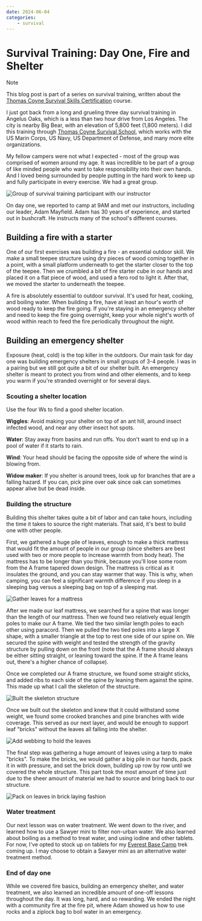 ```yaml
---
date: 2024-06-04
categories: 
    - survival
---
```


# Survival Training: Day One, Fire and Shelter

> [!NOTE] 
> This blog post is part of a series on survival training, written about the [Thomas Coyne Survival Skills Certification](https://www.californiasurvivaltraining.com/basic-survival-skills-certification-course) course. 

I just got back from a long and grueling three day survival training in Angelus Oaks, which is a less than two hour drive from Los Angeles. The city is nearby Big Bear, with an elevation of 5,800 feet (1,800 meters). I did this training through [Thomas Coyne Survival School](https://www.californiasurvivaltraining.com/), which works with the US Marin Corps, US Navy, US Department of Defense, and many more elite organizations. 

My fellow campers were not what I expected - most of the group was comprised of women around my age. It was incredible to be part of a group of like minded people who want to take responsibility into their own hands. And I loved being surrounded by people putting in the hard work to keep up and fully participate in every exercise. We had a great group. 

![Group of survival training participant with our instructor](../assets/images/survival-group.JPG)

On day one, we reported to camp at 9AM and met our instructors, including our leader, Adam Mayfield. Adam has 30 years of experience, and started out in bushcraft. He instructs many of the school's different courses.  

## Building a fire with a starter

One of our first exercises was building a fire - an essential outdoor skill. We make a small teepee structure using dry pieces of wood coming together in a point, with a small platform underneath to get the starter closer to the top of the teepee. Then we crumbled a bit of fire starter cube in our hands and placed it on a flat piece of wood, and used a fero rod to light it. After that, we moved the starter to underneath the teepee. 

A fire is absolutely essential to outdoor survival. It's used for heat, cooking, and boiling water. When building a fire, have at least an hour's worth of wood ready to keep the fire going. If you're staying in an emergency shelter and need to keep the fire going overnight, keep your whole night's worth of wood within reach to feed the fire periodically throughout the night. 

## Building an emergency shelter

Exposure (heat, cold) is the top killer in the outdoors. Our main task for day one was building emergency shelters in small groups of 3-4 people. I was in a pairing but we still got quite a bit of our shelter built. An emergency shelter is meant to protect you from wind and other elements, and to keep you warm if you're stranded overnight or for several days. 

### Scouting a shelter location

Use the four Ws to find a good shelter location. 

**Wiggles**: Avoid making your shelter on top of an ant hill, around insect infected wood, and near any other insect hot spots.  

**Water**: Stay away from basins and run offs. You don't want to end up in a pool of water if it starts to rain. 

**Wind**: Your head should be facing the opposite side of where the wind is blowing from. 

**Widow maker**: If you shelter is around trees, look up for branches that are a falling hazard. If you can, pick pine over oak since oak can sometimes appear alive but be dead inside. 

### Building the structure

Building this shelter takes quite a bit of labor and can take hours, including the time it takes to source the right materials. That said, it's best to build one with other people. 

First, we gathered a huge pile of leaves, enough to make a thick mattress that would fit the amount of people in our group (since shelters are best used with two or more people to increase warmth from body heat). The mattress has to be longer than you think, because you'll lose some room from the A frame tapered down design. The mattress is critical as it insulates the ground, and you can stay warmer that way. This is why, when camping, you can feel a significant warmth difference if you sleep in a sleeping bag versus a sleeping bag on top of a sleeping mat. 

![Gather leaves for a mattress](../assets/images/gather-leaves.jpeg)

After we made our leaf mattress, we searched for a spine that was longer than the length of our mattress. Then we found two relatively equal length poles to make our A frame. We tied the two similar length poles to each other using paracord. Then we pulled the two tied poles into a large X shape, with a smaller triangle at the top to rest one side of our spine on. We secured the spine with weight and tested the strength of the gravity structure by pulling down on the front (note that the A frame should always be either sitting straight, or leaning toward the spine. If the A frame leans out, there's a higher chance of collapse). 

Once we completed our A frame structure, we found some straight sticks, and added ribs to each side of the spine by leaning them against the spine. This made up what I call the skeleton of the structure. 

![Built the skeleton structure](../assets/images/skeleton-structure.jpeg)

Once we built out the skeleton and knew that it could withstand some weight, we found some crooked branches and pine branches with wide coverage. This served as our next layer, and would be enough to support leaf "bricks" without the leaves all falling into the shelter.

![Add webbing to hold the leaves](../assets/images/add-webbing.jpeg)

The final step was gathering a huge amount of leaves using a tarp to make "bricks". To make the bricks, we would gather a big pile in our hands, pack it in with pressure, and set the brick down, building up row by row until we covered the whole structure. This part took the most amount of time just due to the sheer amount of material we had to source and bring back to our structure.  

![Pack on leaves in brick laying fashion](../assets/images/half-shelter.jpeg)

### Water treatment

Our next lesson was on water treatment. We went down to the river, and learned how to use a Sawyer mini to filter non-urban water. We also learned about boiling as a method to treat water, and using iodine and other tablets. For now, I've opted to stock up on tablets for my [Everest Base Camp](../announcing-everest) trek coming up. I may choose to obtain a Sawyer mini as an alternative water treatment method.

### End of day one

While we covered fire basics, building an emergency shelter, and water treatment, we also learned an incredible amount of one-off lessons throughout the day. It was long, hard, and so rewarding. We ended the night with a community fire at the fire pit, where Adam showed us how to use rocks and a ziplock bag to boil water in an emergency. 